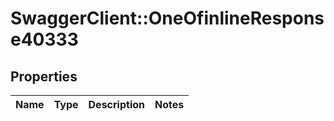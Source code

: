 # SwaggerClient::OneOfinlineResponse40333

## Properties
Name | Type | Description | Notes
------------ | ------------- | ------------- | -------------

